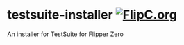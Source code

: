 # testsuite-installer [![FlipC.org](https://flipc.org/Milk-Cool/testsuite-installer/badge)](https://flipc.org/Milk-Cool/testsuite-installer)
An installer for TestSuite for Flipper Zero 
